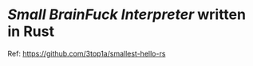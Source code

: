 # *Small BrainFuck Interpreter* written in Rust 

Ref: https://github.com/3top1a/smallest-hello-rs

